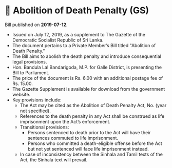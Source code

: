 # 📄  Abolition of Death Penalty (GS)

Bill published on **2019-07-12**.

- Issued on July 12, 2019, as a supplement to The Gazette of the Democratic Socialist Republic of Sri Lanka.
- The document pertains to a Private Member’s Bill titled "Abolition of Death Penalty."
- The Bill aims to abolish the death penalty and introduce consequential legal provisions.
- Hon. Bandula Lal Bandarigoda, M.P. for Galle District, is presenting the Bill to Parliament.
- The price of the document is Rs. 6.00 with an additional postage fee of Rs. 15.00.
- The Gazette Supplement is available for download from the government website.
- Key provisions include:
  - The Act may be cited as the Abolition of Death Penalty Act, No. (year not specified).
  - References to the death penalty in any Act shall be construed as life imprisonment upon the Act’s enforcement.
  - Transitional provisions:
    - Persons sentenced to death prior to the Act will have their sentences commuted to life imprisonment.
    - Persons who committed a death-eligible offense before the Act but not yet sentenced will face life imprisonment instead.
  - In case of inconsistency between the Sinhala and Tamil texts of the Act, the Sinhala text will prevail.
